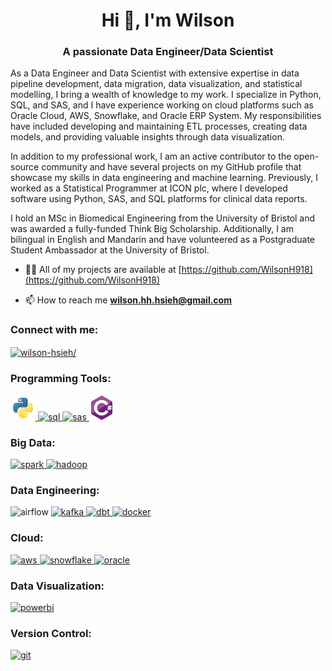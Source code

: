 <h1 align="center">Hi 👋, I'm Wilson</h1>
<h3 align="center">A passionate Data Engineer/Data Scientist</h3>

As a Data Engineer and Data Scientist with extensive expertise in data pipeline development, data migration, data visualization, and statistical modelling, I bring a wealth of knowledge to my work. I specialize in Python, SQL, and SAS, and I have experience working on cloud platforms such as Oracle Cloud, AWS, Snowflake, and Oracle ERP System. My responsibilities have included developing and maintaining ETL processes, creating data models, and providing valuable insights through data visualization.  

In addition to my professional work, I am an active contributor to the open-source community and have several projects on my GitHub profile that showcase my skills in data engineering and machine learning. Previously, I worked as a Statistical Programmer at ICON plc, where I developed software using Python, SAS, and SQL platforms for clinical data reports.  

I hold an MSc in Biomedical Engineering from the University of Bristol and was awarded a fully-funded Think Big Scholarship. Additionally, I am bilingual in English and Mandarin and have volunteered as a Postgraduate Student Ambassador at the University of Bristol.  

- 👨‍💻 All of my projects are available at [https://github.com/WilsonH918](https://github.com/WilsonH918)  

- 📫 How to reach me **wilson.hh.hsieh@gmail.com**

<h3 align="left">Connect with me:</h3>
<p align="left">
<a href="https://linkedin.com/in/wilson-hsieh/" target="blank"><img align="center" src="https://raw.githubusercontent.com/rahuldkjain/github-profile-readme-generator/master/src/images/icons/Social/linked-in-alt.svg" alt="wilson-hsieh/" height="30" width="40" /></a>
</p>

<h3 align="left">Programming Tools:</h3>
<p align="left"> 
<a href="https://www.python.org" target="_blank" rel="noreferrer"> <img src="https://raw.githubusercontent.com/devicons/devicon/master/icons/python/python-original.svg" alt="python" width="40" height="40"/> </a> 
<a href="https://www.w3schools.com/sql/" target="_blank" rel="noreferrer"> <img src="https://www.vectorlogo.zone/logos/postgresql/postgresql-icon.svg" alt="sql" width="40" height="40"/> </a> 
<a href="https://www.sas.com/" target="_blank" rel="noreferrer"> <img src="https://www.vectorlogo.zone/logos/sas/sas-icon.svg" alt="sas" width="40" height="40"/> </a> 
<a href="https://docs.microsoft.com/en-us/dotnet/csharp/" target="_blank" rel="noreferrer"> <img src="https://raw.githubusercontent.com/devicons/devicon/master/icons/csharp/csharp-original.svg" alt="csharp" width="40" height="40"/> </a> 
</p>

<h3 align="left">Big Data:</h3>
<p align="left"> 
<a href="https://spark.apache.org/" target="_blank" rel="noreferrer"> <img src="https://www.vectorlogo.zone/logos/apache_spark/apache_spark-icon.svg" alt="spark" width="40" height="40"/> </a> 
<a href="https://hadoop.apache.org/" target="_blank" rel="noreferrer"> <img src="https://www.vectorlogo.zone/logos/apache_hadoop/apache_hadoop-icon.svg" alt="hadoop" width="40" height="40"/> </a> 
</p>

<h3 align="left">Data Engineering:</h3>
<p align="left"> 
<img src="file:///C:/Users/user/Downloads/kisspng-apache-airflow-workflow-orchestration-directed-acy-ampquotamsterda-5d0ade8e791921.559136011560993422496.png" alt="airflow" width="40" height="40"/>
<a href="https://kafka.apache.org/" target="_blank" rel="noreferrer"> <img src="https://www.vectorlogo.zone/logos/apache_kafka/apache_kafka-icon.svg" alt="kafka" width="40" height="40"/> </a> 
<a href="https://www.getdbt.com/" target="_blank" rel="noreferrer"> <img src="https://docs.getdbt.com/docs/static/dbt-logo-full.svg" alt="dbt" width="40" height="40"/> </a> 
<a href="https://www.docker.com/" target="_blank" rel="noreferrer"> <img src="https://www.vectorlogo.zone/logos/docker/docker-icon.svg" alt="docker" width="40" height="40"/> </a> 
</p>

<h3 align="left">Cloud:</h3>
<p align="left"> 
<a href="https://aws.amazon.com/" target="_blank" rel="noreferrer"> <img src="https://www.vectorlogo.zone/logos/amazon_aws/amazon_aws-icon.svg" alt="aws" width="40" height="40"/> </a> 
<a href="https://www.snowflake.com/" target="_blank" rel="noreferrer"> <img src="https://www.vectorlogo.zone/logos/snowflake/snowflake-icon.svg" alt="snowflake" width="40" height="40"/> </a> 
<a href="https://www.oracle.com/cloud/" target="_blank" rel="noreferrer"> <img src="https://www.vectorlogo.zone/logos/oracle/oracle-icon.svg" alt="oracle" width="40" height="40"/> </a> 
</p>

<h3 align="left">Data Visualization:</h3>
<p align="left"> 
<a href="https://powerbi.microsoft.com/" target="_blank" rel="noreferrer"> <img src="https://www.vectorlogo.zone/logos/microsoft_powerbi/microsoft_powerbi-icon.svg" alt="powerbi" width="40" height="40"/> </a> 
</p>

<h3 align="left">Version Control:</h3>
<p align="left"> 
<a href="https://git-scm.com/" target="_blank" rel="noreferrer"> <img src="https://www.vectorlogo.zone/logos/git-scm/git-scm-icon.svg" alt="git" width="40" height="40"/> </a> 
</p>



